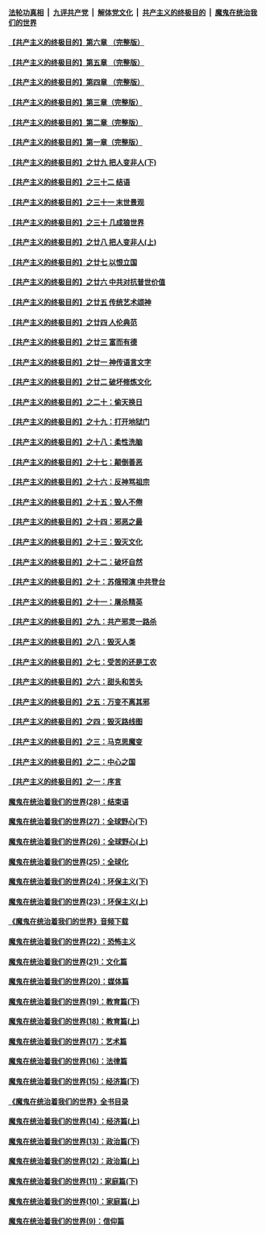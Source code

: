 ####  [法轮功真相](../../../../basic/blob/master/README.md?t=04052001) &nbsp;|&nbsp; [九评共产党](../../../../9ping.md/blob/master/README.md?t=04052001) &nbsp;|&nbsp; [解体党文化](../../../../jtdwh.md/blob/master/README.md?t=04052001)  &nbsp;|&nbsp; [共产主义的终极目的](../../../../gczydzjmd.md/blob/master/README.md?t=04052001) &nbsp;|&nbsp; [魔鬼在统治我们的世界](../../../../mgztzwmdsj.md/blob/master/README.md?t=04052001) 

#### [【共产主义的终极目的】第六章 （完整版）](../pages/nsc422/n11428913.md?t=04052001) 

#### [【共产主义的终极目的】第五章 （完整版）](../pages/nsc422/n11428912.md?t=04052001) 

#### [【共产主义的终极目的】第四章 （完整版）](../pages/nsc422/n11428907.md?t=04052001) 

#### [【共产主义的终极目的】第三章（完整版）](../pages/nsc422/n11428848.md?t=04052001) 

#### [【共产主义的终极目的】第二章（完整版）](../pages/nsc422/n11428831.md?t=04052001) 

#### [【共产主义的终极目的】第一章（完整版）](../pages/nsc422/n11417651.md?t=04052001) 

#### [【共产主义的终极目的】之廿九 把人变非人(下)](../pages/nsc422/n11344140.md?t=04052001) 

#### [【共产主义的终极目的】之三十二 结语](../pages/nsc422/n11360535.md?t=04052001) 

#### [【共产主义的终极目的】之三十一 末世景观](../pages/nsc422/n11351129.md?t=04052001) 

#### [【共产主义的终极目的】之三十 几成狼世界](../pages/nsc422/n11348280.md?t=04052001) 

#### [【共产主义的终极目的】之廿八 把人变非人(上)](../pages/nsc422/n11340492.md?t=04052001) 

#### [【共产主义的终极目的】之廿七 以恨立国](../pages/nsc422/n11336944.md?t=04052001) 

#### [【共产主义的终极目的】之廿六 中共对抗普世价值](../pages/nsc422/n11324785.md?t=04052001) 

#### [【共产主义的终极目的】之廿五 传统艺术颂神](../pages/nsc422/n11296396.md?t=04052001) 

#### [【共产主义的终极目的】之廿四 人伦典范](../pages/nsc422/n11296397.md?t=04052001) 

#### [【共产主义的终极目的】之廿三 富而有德](../pages/nsc422/n11283598.md?t=04052001) 

#### [【共产主义的终极目的】之廿一 神传语言文字](../pages/nsc422/n11263265.md?t=04052001) 

#### [【共产主义的终极目的】之廿二 破坏修炼文化](../pages/nsc422/n11245728.md?t=04052001) 

#### [【共产主义的终极目的】之二十：偷天换日](../pages/nsc422/n11238846.md?t=04052001) 

#### [【共产主义的终极目的】之十九：打开地狱门](../pages/nsc422/n11206376.md?t=04052001) 

#### [【共产主义的终极目的】之十八：柔性洗脑](../pages/nsc422/n11199994.md?t=04052001) 

#### [【共产主义的终极目的】之十七：颠倒善恶](../pages/nsc422/n11179782.md?t=04052001) 

#### [【共产主义的终极目的】之十六：反神骂祖宗](../pages/nsc422/n11166798.md?t=04052001) 

#### [【共产主义的终极目的】之十五：毁人不倦](../pages/nsc422/n11166792.md?t=04052001) 

#### [【共产主义的终极目的】之十四：邪恶之最](../pages/nsc422/n11150249.md?t=04052001) 

#### [【共产主义的终极目的】之十三：毁灭文化](../pages/nsc422/n11135227.md?t=04052001) 

#### [【共产主义的终极目的】之十二：破坏自然](../pages/nsc422/n11135214.md?t=04052001) 

#### [【共产主义的终极目的】之十：苏俄预演 中共登台](../pages/nsc422/n11118424.md?t=04052001) 

#### [【共产主义的终极目的】之十一：屠杀精英](../pages/nsc422/n11118442.md?t=04052001) 

#### [【共产主义的终极目的】之九：共产邪灵一路杀](../pages/nsc422/n11114139.md?t=04052001) 

#### [【共产主义的终极目的】之八：毁灭人类](../pages/nsc422/n11108503.md?t=04052001) 

#### [【共产主义的终极目的】之七：受苦的还是工农](../pages/nsc422/n11101809.md?t=04052001) 

#### [【共产主义的终极目的】之六：甜头和苦头](../pages/nsc422/n11096971.md?t=04052001) 

#### [【共产主义的终极目的】之五：万变不离其邪](../pages/nsc422/n11091285.md?t=04052001) 

#### [【共产主义的终极目的】之四：毁灭路线图](../pages/nsc422/n11086284.md?t=04052001) 

#### [【共产主义的终极目的】之三：马克思魔变](../pages/nsc422/n11061941.md?t=04052001) 

#### [【共产主义的终极目的】之二：中心之国](../pages/nsc422/n11047728.md?t=04052001) 

#### [【共产主义的终极目的】之一：序言](../pages/nsc422/n11086077.md?t=04052001) 

#### [魔鬼在统治着我们的世界(28)：结束语](../pages/nsc422/n10936246.md?t=04052001) 

#### [魔鬼在统治着我们的世界(27)：全球野心(下)](../pages/nsc422/n10928319.md?t=04052001) 

#### [魔鬼在统治着我们的世界(26)：全球野心(上)](../pages/nsc422/n10900318.md?t=04052001) 

#### [魔鬼在统治着我们的世界(25)：全球化](../pages/nsc422/n10788205.md?t=04052001) 

#### [魔鬼在统治着我们的世界(24)：环保主义(下)](../pages/nsc422/n10695307.md?t=04052001) 

#### [魔鬼在统治着我们的世界(23)：环保主义(上)](../pages/nsc422/n10688613.md?t=04052001) 

#### [《魔鬼在统治着我们的世界》音频下载](../pages/nsc422/n10635553.md?t=04052001) 

#### [魔鬼在统治着我们的世界(22)：恐怖主义](../pages/nsc422/n10614727.md?t=04052001) 

#### [魔鬼在统治着我们的世界(21)：文化篇](../pages/nsc422/n10597706.md?t=04052001) 

#### [魔鬼在统治着我们的世界(20)：媒体篇](../pages/nsc422/n10586579.md?t=04052001) 

#### [魔鬼在统治着我们的世界(19)：教育篇(下)](../pages/nsc422/n10564808.md?t=04052001) 

#### [魔鬼在统治着我们的世界(18)：教育篇(上)](../pages/nsc422/n10526970.md?t=04052001) 

#### [魔鬼在统治着我们的世界(17)：艺术篇](../pages/nsc422/n10499093.md?t=04052001) 

#### [魔鬼在统治着我们的世界(16)：法律篇](../pages/nsc422/n10485969.md?t=04052001) 

#### [魔鬼在统治着我们的世界(15)：经济篇(下)](../pages/nsc422/n10469975.md?t=04052001) 

#### [《魔鬼在统治着我们的世界》全书目录](../pages/nsc422/n10464261.md?t=04052001) 

#### [魔鬼在统治着我们的世界(14)：经济篇(上)](../pages/nsc422/n10457370.md?t=04052001) 

#### [魔鬼在统治着我们的世界(13)：政治篇(下)](../pages/nsc422/n10448270.md?t=04052001) 

#### [魔鬼在统治着我们的世界(12)：政治篇(上)](../pages/nsc422/n10444576.md?t=04052001) 

#### [魔鬼在统治着我们的世界(11)：家庭篇(下)](../pages/nsc422/n10440961.md?t=04052001) 

#### [魔鬼在统治着我们的世界(10)：家庭篇(上)](../pages/nsc422/n10435448.md?t=04052001) 

#### [魔鬼在统治着我们的世界(9)：信仰篇](../pages/nsc422/n10432159.md?t=04052001) 

